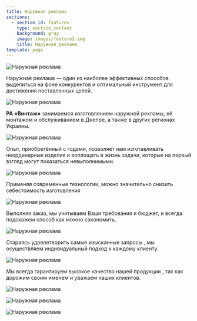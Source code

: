 ```yaml
---
title: Наружная реклама
sections:
  - section_id: features
    type: section_content
    background: gray
    image: images/feature2.img
    title: Наружная реклама
template: page
---
```

![Наружная реклама](/images/feature2.jpg)

Наружная реклама — один из наиболее эффективных способов выделиться на фоне конкурентов и оптимальный инструмент для достижения поставленных целей.

![Наружная реклама](/images/n3-768x576.jpg)

**РА «Винтаж»** занимаемся изготовлением наружной рекламы, её монтажом и обслуживанием в Днепре, а также в других регионах Украины.

![Наружная реклама](/images/n4-768x576.jpg)

Опыт, приобретённый с годами, позволяет нам изготавливать неординарные изделия и воплощать в жизнь задачи, которые на первый взгляд могут показаться невыполнимыми.

![Наружная реклама](/images/n5-768x576.jpg)

Применяя современные технологии, можно значительно снизить себестоимость изготовления

![Наружная реклама](/images/n7-768x576.jpg)

Выполняя заказ, мы учитываем Ваши требования и бюджет, и всегда подскажем способ как можно сэкономить. 

![Наружная реклама](/images/n8-768x576.jpg)

Стараясь удовлетворить самые изысканные запросы , мы осуществляем индивидуальный подход к каждому клиенту.

![Наружная реклама](/images/n9-768x576.jpg)

Мы всегда гарантируем высокое качество нашей продукции , так как дорожим своим именем и уважаем наших клиентов.

![Наружная реклама](/images/n10-768x576.jpg)

![Наружная реклама](/images/n11-768x576.jpg)

![Наружная реклама](/images/n12-768x576.jpg)
